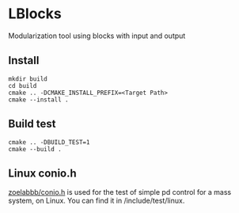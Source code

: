# LBlocks
 Modularization tool using blocks with input and output

## Install
```
mkdir build
cd build
cmake .. -DCMAKE_INSTALL_PREFIX=<Target Path>
cmake --install .
```

## Build test
```
cmake .. -DBUILD_TEST=1
cmake --build .
```

## Linux conio.h
[zoelabbb/conio.h](https://github.com/zoelabbb/conio.h.git) is used for the test of simple pd control for a mass system, on Linux. You can find it in /include/test/linux.